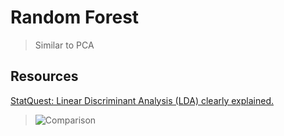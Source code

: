# Random Forest

> Similar to PCA

## Resources

[StatQuest: Linear Discriminant Analysis (LDA) clearly explained.](https://www.youtube.com/watch?v=azXCzI57Yfc)

> ![Comparison](https://raw.githubusercontent.com/LuchaoQi/machine-learning/master/LDA/LDA%20vs%20PCA.png)

